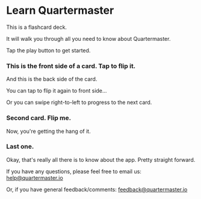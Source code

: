 Learn Quartermaster
===================

This is a flashcard deck.

It will walk you through all you need to know about Quartermaster.

Tap the play button to get started.

### This is the front side of a card. Tap to flip it.

And this is the back side of the card.

You can tap to flip it again to front side...

Or you can swipe right-to-left to progress to the next card.

### Second card. Flip me.

Now, you're getting the hang of it.

### Last one.

Okay, that's really all there is to know about the app. Pretty straight forward.

If you have any questions, please feel free to email us: [help@quartermaster.io](mailto:help@quartermaster.io)

Or, if you have general feedback/comments: [feedback@quartermaster.io](mailto:help@quartermaster.io)
